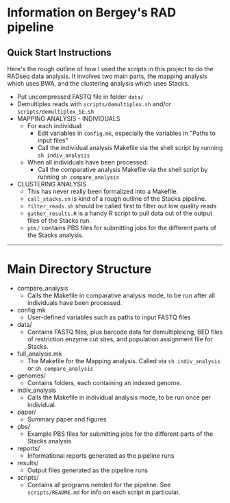 # Information on Bergey's RAD pipeline

## Quick Start Instructions

Here's the rough outline of how I used the scripts in this project to do the RADseq data analysis. It involves two main parts, the mapping analysis which uses BWA, and the clustering analysis which uses Stacks.

* Put uncompressed FASTQ file in folder `data/`
* Demultiplex reads with `scripts/demultiplex.sh` and/or `scripts/demultiplex_SE.sh`
* MAPPING ANALYSIS - INDIVIDUALS
    - For each individual:
        - Edit variables in `config.mk`, especially the variables in "Paths to input files"
        - Call the individual analysis Makefile via the shell script by running `sh indiv_analysis`
    - When all individuals have been processed\:
        - Call the comparative analysis Makefile via the shell script by running `sh compare_analysis`
* CLUSTERING ANALYSIS
    - This has never really been formalized into a Makefile. 
    - `call_stacks.sh` is kind of a rough outline of the Stacks pipeline. 
    - `filter_reads.sh` should be called first to filter out low quality reads
    - `gather_results.R` is a handy R script to pull data out of the output files of the Stacks run. 
    - `pbs/` contains PBS files for submitting jobs for the different parts of the Stacks analysis.

---

# Main Directory Structure

* compare\_analysis
    - Calls the Makefile in comparative analysis mode, to be run after all individuals have been processed.
* config.mk
    - User-defined variables such as paths to input FASTQ files
* data/
    - Contains FASTQ files, plus barcode data for demultiplexing, BED files of restriction enzyme cut sites, and population assignment file for Stacks.
* full\_analysis.mk
    - The Makefile for the Mapping analysis. Called via `sh indiv_analysis` or `sh compare_analysis`
* genomes/
    - Contains folders, each containing an indexed genome.
* indiv\_analysis
    - Calls the Makefile in individual analysis mode, to be run once per individual.
* paper/
    - Summary paper and figures
* pbs/
    - Example PBS files for submitting jobs for the different parts of the Stacks analysis
* reports/
    - Informational reports generated as the pipeline runs
* results/
    - Output files generated as the pipeline runs
* scripts/
    - Contains all programs needed for the pipeline. See `scripts/README.md` for info on each script in particular.
